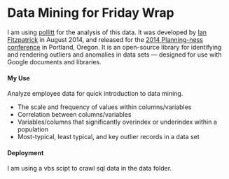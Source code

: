 Data Mining for Friday Wrap
=======

I am using <a href="https://github.com/iandfitzpatrick/pollitt">pollitt</a> for the analysis of this data. It was developed by <a href="http://www.winding.co">Ian Fitzpatrick</a> in August 2014, and released for the <a href="http://www.planningness.com">2014 Planning-ness conference</a> in Portland, Oregon.  It is an open-source library for identifying and rendering outliers and anomalies in data sets — designed for use with Google documents and libraries.

<h4>My Use</h4>
Analyze employee data for quick introduction to data mining. 
<ul>
<li>The scale and frequency of values within columns/variables</li>
<li>Correlation between columns/variables</li>
<li>Variables/columns that significantly overindex or underindex within a population</li>
<li>Most-typical, least typical, and key outlier records in a data set</li>
</ul>


<h4>Deployment</h4>
I am using a vbs scipt to crawl sql data in the data folder.




